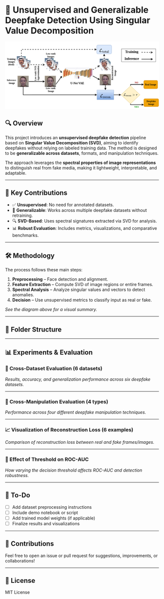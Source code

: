 
# 🧠 Unsupervised and Generalizable Deepfake Detection Using Singular Value Decomposition

![Process Diagram](deepfake_detection_process.png) <!-- Replace with your actual image path -->

## 🔍 Overview

This project introduces an **unsupervised deepfake detection** pipeline based on **Singular Value Decomposition (SVD)**, aiming to identify deepfakes without relying on labeled training data. The method is designed to be **generalizable across datasets**, formats, and manipulation techniques.

The approach leverages the **spectral properties of image representations** to distinguish real from fake media, making it lightweight, interpretable, and adaptable.

---

## 🧪 Key Contributions

- ✅ **Unsupervised**: No need for annotated datasets.
- 🔁 **Generalizable**: Works across multiple deepfake datasets without retraining.
- 🔍 **SVD-Based**: Uses spectral signatures extracted via SVD for analysis.
- 📊 **Robust Evaluation**: Includes metrics, visualizations, and comparative benchmarks.

---

## 🛠️ Methodology

The process follows these main steps:

1. **Preprocessing** – Face detection and alignment.
2. **Feature Extraction** – Compute SVD of image regions or entire frames.
3. **Spectral Analysis** – Analyze singular values and vectors to detect anomalies.
4. **Decision** – Use unsupervised metrics to classify input as real or fake.

_See the diagram above for a visual summary._

---

## 📁 Folder Structure

<!-- Add this later after organizing the repo -->

---

## 📊 Experiments & Evaluation

### 📂 Cross-Dataset Evaluation (6 datasets)
_Results, accuracy, and generalization performance across six deepfake datasets._

<!-- Details to be added -->

---

### 🧪 Cross-Manipulation Evaluation (4 types)
_Performance across four different deepfake manipulation techniques._

<!-- Details to be added -->

---

### 📈 Visualization of Reconstruction Loss (6 examples)
_Comparison of reconstruction loss between real and fake frames/images._

<!-- Visualizations and explanations go here -->

---

### 🎯 Effect of Threshold on ROC-AUC
_How varying the decision threshold affects ROC-AUC and detection robustness._

<!-- Add plots and analysis -->

---

## 🚀 To-Do

- [ ] Add dataset preprocessing instructions
- [ ] Include demo notebook or script
- [ ] Add trained model weights (if applicable)
- [ ] Finalize results and visualizations

---

## 🤝 Contributions

Feel free to open an issue or pull request for suggestions, improvements, or collaborations!

---

## 📜 License

MIT License

